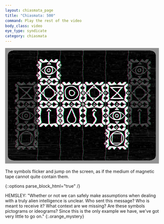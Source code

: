 ```yaml
---
layout: chiasmata_page
title: "Chiasmata: 500"
command: Play the rest of the video
body_class: video
eye_type: syndicate
category: chiasmata
---
```


![500](/chiasmata/images/narrative/498.png)

The symbols flicker and jump on the screen, as if the medium of magnetic tape cannot quite contain them.

{::options parse_block_html="true" /}
<div class="dialogue">
HEMSLEY: "Whether or not we can safely make assumptions when dealing with a truly alien intelligence is unclear. Who sent this message? Who is meant to receive it? What context are we missing? Are these symbols pictograms or ideograms? Since this is the only example we have, we've got very little to go on." 
{:.orange_mystery}
</div>